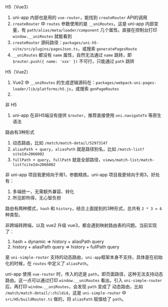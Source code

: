 
H5（Vue3）

1. uni-app 内部也是用的 `vue-router`，能找到 `createRouter` API的调用
2. `createRouter` 中 `routes` 参数使用的是 `__uniRoutes`，这是 uni-app 内部变量，有 `path/alias/meta/loader/component` 几个属性。直接在控制台打印 `window.__uniRoutes` 就能看到
3. `createRouter` 源码路径：`packages/uni-h5-vite/src/plugins/pagesJson.ts`，或搜索 `generatePagesRoute`
4. `__uniRoutes` 都没有 `name` 属性，自然无法通过 `name` 跳转，即 `$router.push({ name: 'xxx' })` 不可行，只能通过 `path` 跳转

H5（Vue2）

1. Vue2 中 `__uniRoutes` 的生成逻辑源码在：`packages/webpack-uni-pages-loader/lib/platforms/h5.js`，或搜索 `genPageRoutes`
2. 

非 H5

1. uni-app 在非H5端没有提供 `$router`，推荐直接使用 `uni.navigateTo` 等原生语法

路由有3种形式

1. 动态路由，比如 `/match/match-detail/52973147`
2. `aliasPath + query`，`aliasPath` 就是路径别名，比如 `/match-list?siteId=2066002`
3. `fullPath + query`，`fullPath` 就是全部路径，`views/match-list/match-list?siteId=2066002`

非 uni-app 项目我更倾向于用1，参数精炼。uni-app 项目我更倾向于用3，好处有：

1. 多端统一，无需额外兼容、转化
2. 所见即所得，无心智负担

路由有两种模式，`hash` 和 `history`，结合上面提到的3种形式，总共有 `2 * 3 = 6` 种类型。

非跨端转跨端，以及 vue2 升级 vue3，都会遇到映射路由表的问题。当前实现了：

1. hash + dynamic => history + aliasPath query
2. history + aliasPath query => history + fullPath query

是 `uni-simple-router` 支持的动态路由，`uni-app`框架本身不支持，具体是在初始化的时候，在 `routes` 中定义了 `aliasPath`。

uni-app 使用 `vue-router` 时，传入的还是 `path`，即页面路径，这种无法支持动态路由。这一点可以通过打印 `window.__uniRoutes` 看出。引入 `uni-simple-router` 后，再打印 `window.__uniRoutes`，会发现 `path` 变成了 动态路由，比如 `/match/match-detail/:childid`，这是 `uni-simple-router` 中 `src/H5/buildRouter.ts` 做的，将 `aliasPath` 赋值给了 `path`。
